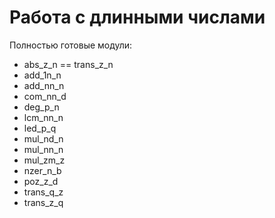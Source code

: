 Работа с длинными числами
=========================

Полностью готовые модули:

* abs_z_n == trans_z_n
* add_1n_n
* add_nn_n
* com_nn_d
* deg_p_n
* lcm_nn_n
* led_p_q
* mul_nd_n
* mul_nn_n
* mul_zm_z
* nzer_n_b
* poz_z_d
* trans_q_z
* trans_z_q
